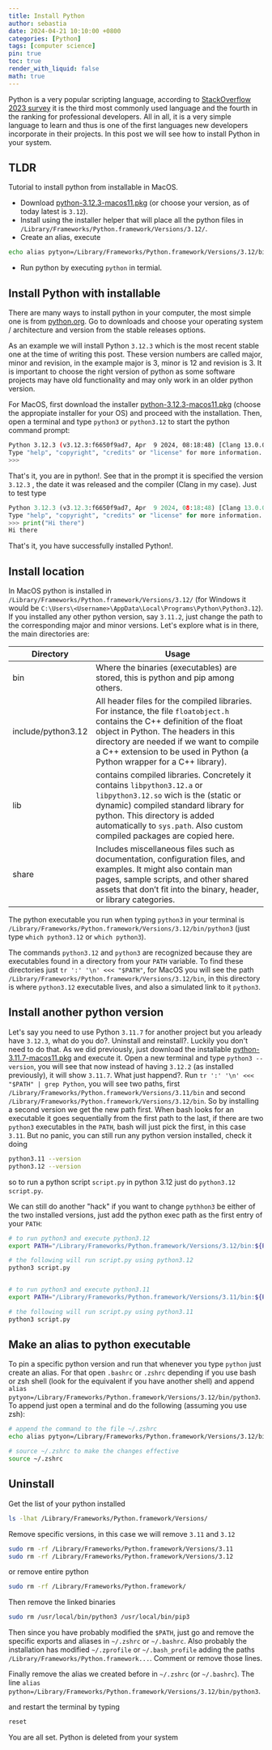 ```yaml
---
title: Install Python
author: sebastia
date: 2024-04-21 10:10:00 +0800
categories: [Python]
tags: [computer science]
pin: true
toc: true
render_with_liquid: false
math: true
---
```


Python is a very popular scripting language, according to [StackOverflow 2023 survey](https://survey.stackoverflow.co/2023/) it is the third most commonly used language and the fourth in the ranking for professional developers. All in all, it is a very simple language to learn and thus is one of the first languages new developers incorporate in their projects. In this post we will see how to install Python in your system.

## TLDR

Tutorial to install python from installable in MacOS. 

* Download [python-3.12.3-macos11.pkg](https://www.python.org/ftp/python/3.12.3/python-3.12.3-macos11.pkg) (or choose your version, as of today latest is `3.12`). 
* Install using the installer helper that will place all the python files in `/Library/Frameworks/Python.framework/Versions/3.12/`.
* Create an alias, execute
```bash
echo alias pytyon=/Library/Frameworks/Python.framework/Versions/3.12/bin/python3 >> ~/.zshrc
```
* Run python by executing `python` in termial.

## Install Python with installable

There are many ways to install python in your computer, the most simple one is from [python.org](https://www.python.org/). Go to downloads and choose your operating system / architecture and version from the stable releases options.

As an example we will install Python `3.12.3` which is the most recent stable one at the time of writing this post. These version numbers are called major, minor and revision, in the example major is 3, minor is 12 and revision is 3. It is important to choose the right version of python as some software projects may have old functionality and may only work in an older python version.

For MacOS, first download the installer [python-3.12.3-macos11.pkg](https://www.python.org/ftp/python/3.12.3/python-3.12.3-macos11.pkg) (choose the appropiate installer for your OS) and proceed with the installation. Then, open a terminal and type `python3` or `python3.12` to start the python command prompt:

```bash
Python 3.12.3 (v3.12.3:f6650f9ad7, Apr  9 2024, 08:18:48) [Clang 13.0.0 (clang-1300.0.29.30)] on darwin
Type "help", "copyright", "credits" or "license" for more information.
>>>
```

That's it, you are in python!. See that in the prompt it is specified the version `3.12.3` , the date it was released and the compiler (Clang in my case). Just to test type

```python
Python 3.12.3 (v3.12.3:f6650f9ad7, Apr  9 2024, 08:18:48) [Clang 13.0.0 (clang-1300.0.29.30)] on darwin
Type "help", "copyright", "credits" or "license" for more information.
>>> print("Hi there")
Hi there
```
That's it, you have successfully installed Python!.

## Install location

In MacOS python is installed in `/Library/Frameworks/Python.framework/Versions/3.12/` (for Windows it would be `C:\Users\<Username>\AppData\Local\Programs\Python\Python3.12`). If you installed any other python version, say `3.11.2`, just change the path to the corresponding major and minor versions. Let's explore what is in there, the main directories are:


| Directory          | Usage                                                                                                                                                                                                                                                                                     |
|--------------------|-------------------------------------------------------------------------------------------------------------------------------------------------------------------------------------------------------------------------------------------------------------------------------------------|
| bin                | Where the binaries (executables) are stored, this is python and pip among others.                                                                                                                                                                                                         |
| include/python3.12 | All header files for the compiled libraries. For instance, the file `floatobject.h ` contains the C++ definition of the float object in Python. The headers in this directory are needed if we want to compile a C++ extension to be used in Python (a Python wrapper for a C++ library). |
| lib                | contains compiled libraries. Concretely it contains `libpython3.12.a` or  `libpython3.12.so` wich is the (static or dynamic) compiled standard library for python. This directory is added automatically to `sys.path`. Also custom compiled packages are copied here.                    |
| share              | Includes miscellaneous files such as documentation, configuration files, and examples. It might also contain man pages, sample scripts, and other shared assets that don’t fit into the binary, header, or library categories.                                                            |

The python executable you run when typing `python3` in your terminal is `/Library/Frameworks/Python.framework/Versions/3.12/bin/python3` (just type `which python3.12` or `which python3`).

The commands `python3.12` and `python3` are recognized because they are executables found in a directory from your `PATH` variable. To find these directories just `tr ':' '\n' <<< "$PATH"`, for MacOS you will see the path `/Library/Frameworks/Python.framework/Versions/3.12/bin`, in this directory is where `python3.12` executable lives, and also a simulated link to it `python3`.


## Install another python version

Let's say you need to use Python `3.11.7` for another project but you arleady have `3.12.3`, what do you do?. Uninstall and reinstall?. Luckily you don't need to do that. As we did previously, just download the installable [python-3.11.7-macos11.pkg](https://www.python.org/ftp/python/3.11.7/python-3.11.7-macos11.pkg) and execute it. Open a new terminal and type `python3 --version`, you will see that now instead of having `3.12.2` (as installed previously), it will show `3.11.7`. What just happend?. Run `tr ':' '\n' <<< "$PATH" | grep Python`, you will see two paths, first `/Library/Frameworks/Python.framework/Versions/3.11/bin` and second `/Library/Frameworks/Python.framework/Versions/3.12/bin`. So by installing a second version we get the new path first. When bash looks for an executable it goes sequentially from the first path to the last, if there are two `python3` executables in the `PATH`, bash will just pick the first, in this case `3.11`. But no panic, you can still run any python version installed, check it doing

```bash
python3.11 --version
python3.12 --version
```
so to run a python script `script.py` in python 3.12 just do `python3.12 script.py`.

We can still do another "hack" if you want to change `pythhon3` be either of the two installed versions, just add the python exec path as the first entry of your `PATH`:

```bash
# to run python3 and execute python3.12
export PATH="/Library/Frameworks/Python.framework/Versions/3.12/bin:${PATH}"

# the following will run script.py using python3.12
python3 script.py 


# to run python3 and execute python3.11
export PATH="/Library/Frameworks/Python.framework/Versions/3.11/bin:${PATH}"

# the following will run script.py using python3.11
python3 script.py 
```

## Make an alias to python executable

To pin a specific python version and run that whenever you type `python` just create an alias. For that open `.bashrc` or `.zshrc` depending if you use bash or zsh shell (look for the equivalent if you have another shell) and append `alias pytyon=/Library/Frameworks/Python.framework/Versions/3.12/bin/python3`. To append just open a terminal and do the following (assuming you use zsh):

```bash
# append the command to the file ~/.zshrc
echo alias pytyon=/Library/Frameworks/Python.framework/Versions/3.12/bin/python3 >> ~/.zshrc

# source ~/.zshrc to make the changes effective
source ~/.zshrc
```

## Uninstall

Get the list of your python installed

```bash
ls -lhat /Library/Frameworks/Python.framework/Versions/  
```

Remove specific versions, in this case we will remove `3.11` and `3.12`
```bash
sudo rm -rf /Library/Frameworks/Python.framework/Versions/3.11
sudo rm -rf /Library/Frameworks/Python.framework/Versions/3.12
```

or remove entire python

```bash
sudo rm -rf /Library/Frameworks/Python.framework/
```

Then remove the linked binaries

```bash
sudo rm /usr/local/bin/python3 /usr/local/bin/pip3
```

Then since you have probably modified the `$PATH`, just go and remove the specific exports and aliases in `~/.zshrc` or `~/.bashrc`. Also probably the installation has modified `~/.zprofile` or `~/.bash_profile` adding the paths `/Library/Frameworks/Python.framework...`. Comment or remove those lines. 

Finally remove the alias we created before in `~/.zshrc` (or `~/.bashrc`). The line `alias python=/Library/Frameworks/Python.framework/Versions/3.12/bin/python3`.

and restart the terminal by typing

```bash
reset
```

You are all set. Python is deleted from your system
